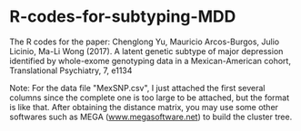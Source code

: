 # R-codes-for-subtyping-MDD

The R codes for the paper: Chenglong Yu, Mauricio Arcos-Burgos, Julio Licinio, Ma-Li Wong (2017). A latent genetic subtype of major depression identified by whole-exome genotyping data in a Mexican-American cohort, Translational Psychiatry, 7, e1134

Note: For the data file "MexSNP.csv", I just attached the first several columns since the complete one is too large to be attached, 
but the format is like that. After obtaining the distance matrix, you may use some other softwares such as MEGA (www.megasoftware.net) to build the cluster tree. 
